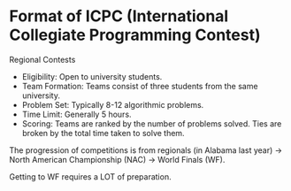 # Format of ICPC (International Collegiate Programming Contest)

Regional Contests

- Eligibility: Open to university students.
- Team Formation: Teams consist of three students from the same university.
- Problem Set: Typically 8-12 algorithmic problems.
- Time Limit: Generally 5 hours.
- Scoring: Teams are ranked by the number of problems solved. Ties are broken by the total time taken to solve them.

The progression of competitions is from regionals (in Alabama last year) -> North American Championship (NAC) -> World Finals (WF).

Getting to WF requires a LOT of preparation.